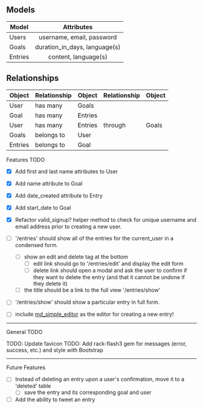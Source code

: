 ## Models
|Model		|Attributes										|
|---------|:---------------------------:|
|Users		|username, email, password		|
|Goals		|duration_in_days, language(s)|
|Entries	|content, language(s)					|


## Relationships
|Object		|Relationship	|Object		|Relationship	|Object	|
|---------|-------------|---------|-------------|-------|
|User			|has many			|Goals		|							|				|
|Goal			|has many			|Entries	|							|				|
|User			|has many			|Entries	|through			|Goals	|
|Goals		|belongs to		|User			|							|				|
|Entries	|belongs to 	|Goal			|							|				|


Features TODO
- [x] Add first and last name attributes to User
- [x] Add name attribute to Goal
- [x] Add date_created attribute to Entry
- [x] Add start_date to Goal
- [x] Refactor valid_signup? helper method to check for unique username and email address prior to creating a new user.
- [ ] '/entries' should show all of the entries for the current_user in a condensed form.
	- [ ] show an edit and delete tag at the bottom
		- [ ] edit link should go to '/entries/edit' and display the edit form
		- [ ] delete link should open a modal and ask the user to confirm if they want to delete the entry (and that it cannot be undone if they delete it)
	- [ ] the title should be a link to the full view '/entries/show'
- [ ] '/entries/show' should show a particular entry in full form.
- [ ] include [md_simple_editor](https://github.com/rderoldan1/md_simple_editor) as the editor for creating a new entry!



---
General TODO

TODO: Update favicon
TODO: Add rack-flash3 gem for messages (error, success, etc.) and style with Bootstrap


---
Future Features
- [ ] Instead of deleting an entry upon a user's confirmation, move it to a 'deleted' table
	- [ ] save the entry and its corresponding goal and user
- [ ] Add the ability to tweet an entry

